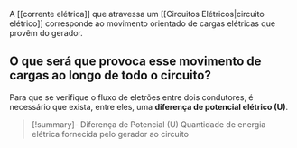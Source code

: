 A [[corrente elétrica]] que atravessa um [[Circuitos Elétricos|circuito elétrico]] corresponde ao movimento orientado de cargas elétricas que provêm do gerador.

 ## O que será que provoca esse movimento de cargas ao longo de todo o circuito?

 Para que se verifique o fluxo de eletrões entre dois condutores, é necessário que exista, entre eles, uma **diferença de potencial elétrico (U)**.

> [!summary]- Diferença de Potencial (U)
> Quantidade de energia elétrica fornecida pelo gerador ao circuito